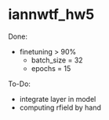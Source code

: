 # iannwtf_hw5

Done: 
  - finetuning > 90%
    - batch_size = 32
    - epochs = 15   
    
To-Do:
- integrate layer in model
- computing rfield by hand
